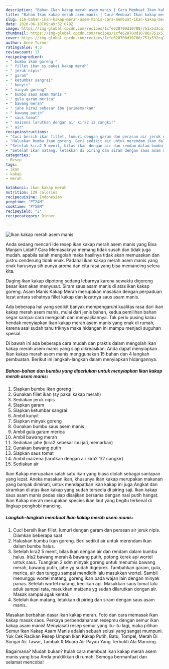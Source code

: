 ```yaml
---
description: "Bahan Ikan kakap merah asem manis | Cara Membuat Ikan kakap merah asem manis Yang Lezat Sekali"
title: "Bahan Ikan kakap merah asem manis | Cara Membuat Ikan kakap merah asem manis Yang Lezat Sekali"
slug: 116-bahan-ikan-kakap-merah-asem-manis-cara-membuat-ikan-kakap-merah-asem-manis-yang-lezat-sekali
date: 2020-06-10T09:49:32.078Z
image: https://img-global.cpcdn.com/recipes/1cfe628700d10780/751x532cq70/ikan-kakap-merah-asem-manis-foto-resep-utama.jpg
thumbnail: https://img-global.cpcdn.com/recipes/1cfe628700d10780/751x532cq70/ikan-kakap-merah-asem-manis-foto-resep-utama.jpg
cover: https://img-global.cpcdn.com/recipes/1cfe628700d10780/751x532cq70/ikan-kakap-merah-asem-manis-foto-resep-utama.jpg
author: Anne Turner
ratingvalue: 4.3
reviewcount: 13
recipeingredient:
- " bumbu ikan goreng "
- " fillet ikan sy pakai kakap merah"
- " jeruk nipis"
- " garam"
- " ketumbar sangrai"
- " kunyit"
- " minyak goreng"
- " bumbu saus asem manis "
- " gula garam merica"
- " bawang merah"
- " jahe kira2 sebesar ibu jarimemarkan"
- " bawang putih"
- " saus tomat"
- " maizena larutkan dengan air kira2 12 cangkir"
- " air"
recipeinstructions:
- "Cuci bersih ikan fillet, lumuri dengan garam dan perasan air jeruk nipis. Diamkan beberapa saat"
- "Haluskan bumbu ikan goreng. Beri sedikit air untuk merendam ikan dalam bumbu halus."
- "Setelah kira2 5 menit, bilas ikan dengan air dan rendam dalam bumbu halus. Iris2 bawang merah &amp; bawang putih, potong korek api wortel untuk saus. Tuangkan 2 sdm minyak goreng untuk menumis bawang merah, bawang putih, jahe yg sudah digeprek. Tambahkan garam, gula, merica, air dan tunggu sampai mendidih lalu masukkan wortel. Sambil menunggu wortel matang, goreng ikan pada wajan lain dengan minyak panas. Setelah wortel matang, kecilkan api. Masukkan saus tomat lalu aduk sampai rata, masukkan maizena yg sudah dilarutkan dengan air. Masak sampai agak kental."
- "Setelah ikan matang, letakkan di piring dan siram dengan saus asam manis."
categories:
- Resep
tags:
- ikan
- kakap
- merah

katakunci: ikan kakap merah 
nutrition: 129 calories
recipecuisine: Indonesian
preptime: "PT24M"
cooktime: "PT58M"
recipeyield: "2"
recipecategory: Dinner

---
```



![Ikan kakap merah asem manis](https://img-global.cpcdn.com/recipes/1cfe628700d10780/751x532cq70/ikan-kakap-merah-asem-manis-foto-resep-utama.jpg)

Anda sedang mencari ide resep ikan kakap merah asem manis yang Bisa Manjain Lidah? Cara Memasaknya memang tidak susah dan tidak juga mudah. apabila salah mengolah maka hasilnya tidak akan memuaskan dan justru cenderung tidak enak. Padahal ikan kakap merah asem manis yang enak harusnya sih punya aroma dan cita rasa yang bisa memancing selera kita.

Daging ikan kakap dipotong sedang lebarnya karena sewaktu digoreng besar ikan akan menyusut. Siram saus asam manis di atas ikan kakap goreng. Asam Manis Kakap Merah merupakan masakan dengan perpaduan lezat antara sehatnya fillet kakap dan lezatnya saus asam manis.

Ada beberapa hal yang sedikit banyak mempengaruhi kualitas rasa dari ikan kakap merah asem manis, mulai dari jenis bahan, kedua pemilihan bahan segar sampai cara mengolah dan menyajikannya. Tak perlu pusing kalau hendak menyiapkan ikan kakap merah asem manis yang enak di rumah, karena asal sudah tahu triknya maka hidangan ini mampu menjadi suguhan spesial.


Di bawah ini ada beberapa cara mudah dan praktis dalam mengolah ikan kakap merah asem manis yang siap dikreasikan. Anda dapat menyiapkan Ikan kakap merah asem manis menggunakan 15 bahan dan 4 langkah pembuatan. Berikut ini langkah-langkah dalam menyiapkan hidangannya.

<!--inarticleads1-->

##### Bahan-bahan dan bumbu yang diperlukan untuk menyiapkan Ikan kakap merah asem manis:

1. Siapkan  bumbu ikan goreng :
1. Gunakan  fillet ikan (sy pakai kakap merah)
1. Sediakan  jeruk nipis
1. Siapkan  garam
1. Siapkan  ketumbar sangrai
1. Ambil  kunyit
1. Siapkan  minyak goreng
1. Gunakan  bumbu saus asem manis :
1. Ambil  gula garam merica
1. Ambil  bawang merah
1. Sediakan  jahe (kira2 sebesar ibu jari,memarkan)
1. Gunakan  bawang putih
1. Siapkan  saus tomat
1. Ambil  maizena (larutkan dengan air kira2 1/2 cangkir)
1. Sediakan  air


Ikan Kakap merupakan salah satu ikan yang biasa diolah sebagai santapan yang lezat. Aneka masakan ikan, khusunya ikan kakap merupakan makanan yang banyak diminati, untuk mendapatkan ikan kakap ini juga Angkat dan siramkan di atas ikan kakap yang sudah tersedia di piring saji. Ikan kakap saus asam manis pedas siap disajikan bersama dengan nasi putih hangat. Ikan Kakap merah merupakan species ikan laut yang begitu terkenal di lingkup penghobi mancing. 

<!--inarticleads2-->

##### Langkah-langkah membuat Ikan kakap merah asem manis:

1. Cuci bersih ikan fillet, lumuri dengan garam dan perasan air jeruk nipis. Diamkan beberapa saat
1. Haluskan bumbu ikan goreng. Beri sedikit air untuk merendam ikan dalam bumbu halus.
1. Setelah kira2 5 menit, bilas ikan dengan air dan rendam dalam bumbu halus. Iris2 bawang merah &amp; bawang putih, potong korek api wortel untuk saus. Tuangkan 2 sdm minyak goreng untuk menumis bawang merah, bawang putih, jahe yg sudah digeprek. Tambahkan garam, gula, merica, air dan tunggu sampai mendidih lalu masukkan wortel. Sambil menunggu wortel matang, goreng ikan pada wajan lain dengan minyak panas. Setelah wortel matang, kecilkan api. Masukkan saus tomat lalu aduk sampai rata, masukkan maizena yg sudah dilarutkan dengan air. Masak sampai agak kental.
1. Setelah ikan matang, letakkan di piring dan siram dengan saus asam manis.


Masakan berbahan dasar ikan kakap merah. Foto dan cara memasak ikan kakap masak saos. Perkaya perbendaharaan resepmu dengan semur ikan kakap asam manis! Menyiasati resep semur yang itu-itu lagi, maka pilihan Semur Ikan Kakap Asam Manis adalah sebuah solusi yang sangat mumpuni. Yuk Cek Racikan Resep Umpan Ikan Kakap Putih, Batu, Tompel, Merah Di Sungai Air Tawar, Tambak &amp; Muara Air Payau Yang Terbukti Ala Mancing. 

Bagaimana? Mudah bukan? Itulah cara membuat ikan kakap merah asem manis yang bisa Anda praktikkan di rumah. Semoga bermanfaat dan selamat mencoba!
